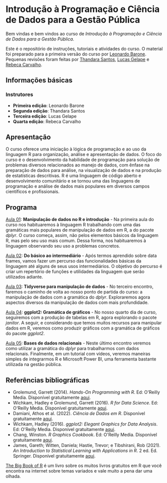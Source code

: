 # Introdução à Programação e Ciência de Dados para a Gestão Pública

Bem vindas e bem vindos ao curso de _Introdução à Programação e Ciência de Dados para a Gestão Pública_.

Este é o repositório de instruções, tutoriais e atividades do curso. O material foi preparado para a primeira versão do curso por [Leonardo Barone](https://github.com/leobarone). Pequenas revisões foram feitas por [Thandara Santos](https://github.com/thandarasantos), [Lucas Gelape](https://github.com/lgelape) e [Rebeca Carvalho](https://github.com/rebecacarvalho).

## Informações básicas

### Instrutores

* **Primeira edição**: Leonardo Barone
* **Segunda edição**: Thandara Santos
* **Terceira edição**: Lucas Gelape
* **Quarta edição**: Rebeca Carvalho

## Apresentação

O curso oferece uma iniciação à lógica de programação e ao uso da linguagem R para organização, análise e apresentação de dados. O foco do curso é o desenvolvimento da habilidade de programação para solução de problemas diversos relacionados ao manejo de dados, com ênfase na preparação de dados para análise, na visualização de dados e na produção de estatísticas descritivas. R é uma linguagem de código aberto e desenvolvimento comunitário e se tornou uma das linguagens de programação e análise de dados mais populares em diversos campos científicos e profissionais.

## Programa

[Aula 01](/class/class-01.md): **Manipulação de dados no R e introdução** - Na primeira aula do curso nos habituaremos à linguagem R trabalhando com uma das gramáticas mais populares de manipulação de dados em R, a do pacote *dplyr*. O curso começa, assim, não pelos elementos básicos da linguagem R, mas pelo seu uso mais comum. Dessa forma, nos habituaremos à linguagem observando seu uso a problemas concretos.

[Aula 02](/class/class-02.md): **Do básico ao intermediário** - Após termos aprendido sobre data frames, vamos fazer um percurso das funcionalidades básicas da linguagem até alguns de seus usos intermediários. O objetivo do percurso é criar um repertório de funções e utilidades da linguagem que serão utilizados adiante.

[Aula 03](/class/class-03.md): **Tidyverse para manipulação de dados** - No terceiro encontro, faremos o caminho de volta ao nosso ponto de partida do curso: a manipulação de dados com a gramática do *dplyr*. Exploraremos agora aspectos diversos da manipulação de dados com mais profundidade.

[Aula 04](/class/class-03pt2.md): **ggplot2: Gramática de gráficos** - No nosso quarto dia de curso, seguiremos com a produção de tabelas em R, agora explorando o pacote *janitor*. A seguir, e considerando que temos muitos recursos para manipular dados em R, veremos como produzir gráficos com a gramática de gráficos do pacote *ggplot2*.

[Aula 05](/class/class-04.md): **Bases de dados relacionais** - Neste último encontro veremos como utilizar a gramática do *dplyr* para trabalharmos com dados relacionais. Finalmente, em um tutorial com vídeos, veremos maneiras simples de integrarmos R e Microsoft Power BI, uma ferramenta bastante utilizada na gestão pública.

## Referências bibliográficas

-   Grolemund, Garrett (2014). _Hands-On Programming with R_. Ed: O'Reilly Media. Disponível gratuitamente [aqui](https://rstudio-education.github.io/hopr/).
-   Wichkam, Hadley e Grolemund, Garrett (2016). _R for Data Science_. Ed: O'Reilly Media. Disponível gratuitamente [aqui](http://r4ds.had.co.nz/data-visualisation.html).
-   Damiani, Athos et al. (2022). _Ciência de Dados em R_. Disponível gratuitamente [aqui](https://livro.curso-r.com/index.html).
-   Wichkam, Hadley (2016). _ggplot2: Elegant Graphics for Data Analysis_. Ed: O'Reilly Media. Disponível gratuitamente [aqui](https://ggplot2-book.org/).
-   Chang, Winston. _R Graphics Cookbook_. Ed: O'Reilly Media. Disponível gratuitamente [aqui](https://r-graphics.org/index.html).
-   James, Gareth; Witten, Daniela; Hastie, Trevor; e Tibshirani, Rob (2021). _An Introduction to Statistical Learning with Applications in R_. 2 ed. Ed. Springer. Disponível gratuitamente [aqui](https://hastie.su.domains/ISLR2/ISLRv2_website.pdf).

[The Big Book of R](https://www.bigbookofr.com/index.html) é um livro sobre os muitos livros gratuitos em R que você encontra na internet sobre temas variados e vale muito a pena dar uma olhada.
